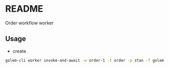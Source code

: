 # README

Order workflow worker



## Usage

- create

```sh
golem-cli worker invoke-and-await -w order-1 -t order -p stan -f golem:template/api/create -j '[[{"product-id": "123", "price": 15, "quantity": 3}, {"product-id": "456", "price": 3.5, "quantity": 9}]]'
```

